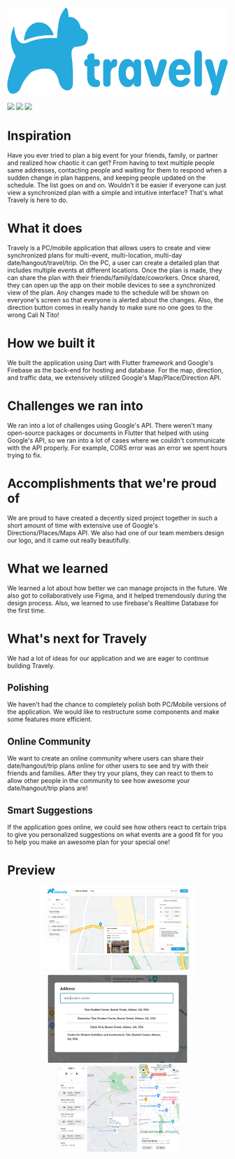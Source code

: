 <p align="center">
<img src="assets/logo.png" height="200">
</p>

<a><img src="https://custom-icon-badges.herokuapp.com/badge/Dart-40c4ff?logo=dart&style=for-the-badge"></a>
<a><img src="https://custom-icon-badges.herokuapp.com/badge/firebase-F57C00?logo=firebase&style=for-the-badge&logoColor=white"></a>
<a><img src="https://custom-icon-badges.herokuapp.com/badge/git-f1502f?logo=git&style=for-the-badge&logoColor=white"></a>

# Inspiration
Have you ever tried to plan a big event for your friends, family, or partner and realized how chaotic it can get? From having to text multiple people same addresses, contacting people and waiting for them to respond when a sudden change in plan happens, and keeping people updated on the schedule. The list goes on and on. Wouldn't it be easier if everyone can just view a synchronized plan with a simple and intuitive interface? That's what Travely is here to do.

# What it does
Travely is a PC/mobile application that allows users to create and view synchronized plans for multi-event, multi-location, multi-day date/hangout/travel/trip. On the PC, a user can create a detailed plan that includes multiple events at different locations. Once the plan is made, they can share the plan with their friends/family/date/coworkers. Once shared, they can open up the app on their mobile devices to see a synchronized view of the plan. Any changes made to the schedule will be shown on everyone's screen so that everyone is alerted about the changes. Also, the direction button comes in really handy to make sure no one goes to the wrong Cali N Tito!

# How we built it 
We built the application using Dart with Flutter framework and Google's Firebase as the back-end for hosting and database. For the map, direction, and traffic data, we extensively utilized Google's Map/Place/Direction API.

# Challenges we ran into
We ran into a lot of challenges using Google's API. There weren't many open-source packages or documents in Flutter that helped with using Google's API, so we ran into a lot of cases where we couldn't communicate with the API properly. For example, CORS error was an error we spent hours trying to fix.

# Accomplishments that we're proud of
We are proud to have created a decently sized project together in such a short amount of time with extensive use of Google's Directions/Places/Maps API. We also had one of our team members design our logo, and it came out really beautifully.

# What we learned
We learned a lot about how better we can manage projects in the future. We also got to collaboratively use Figma, and it helped tremendously during the design process. Also, we learned to use firebase's Realtime Database for the first time.

# What's next for Travely
We had a lot of ideas for our application and we are eager to continue building Travely.

## Polishing
We haven't had the chance to completely polish both PC/Mobile versions of the application. We would like to restructure some components and make some features more efficient.

## Online Community
We want to create an online community where users can share their date/hangout/trip plans online for other users to see and try with their friends and families. After they try your plans, they can react to them to allow other people in the community to see how awesome your date/hangout/trip plans are!

## Smart Suggestions
If the application goes online, we could see how others react to certain trips to give you personalized suggestions on what events are a good fit for you to help you make an awesome plan for your special one!

# Preview

<p align="center">
<img src="assets/demo1.png" height="200">
<img src="assets/demo2.PNG" height="200">
<img src="assets/demo3.PNG" height="200">
<img src="assets/phone_demo1.png" height="200">
</p>
